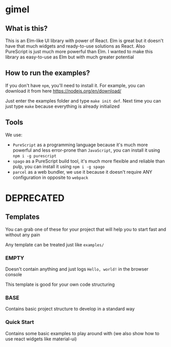 # gimel

## What is this?

This is an Elm-like UI library with power of React. Elm is great but it doesn't have that much widgets and ready-to-use solutions as React. Also PureScript is just much more powerful than Elm. I wanted to make this library as easy-to-use as Elm but with much greater potential

## How to run the examples?

If you don't have `npm`, you'll need to install it. For example, you can download it from here https://nodejs.org/en/download/

Just enter the examples folder and type `make init def`. Next time you can just type `make` because everything is already initialized

## Tools

We use:
* `PureScript` as a programming language because it's much more powerful and less error-prone than `JavaScript`, you can install it using `npm i -g purescript`
* `spago` as a PureScript build tool, it's much more flexible and reliable than pulp, you can install it using `npm i -g spago`
* `parcel` as a web bundler, we use it because it doesn't require ANY configuration in opposite to `webpack`

# DEPRECATED

## Templates

You can grab one of these for your project that will help you to start fast and without any pain

Any template can be treated just like `examples/`

### EMPTY

Doesn't contain anything and just logs `Hello, world!` in the browser console

This template is good for your own code structuring

### BASE

Contains basic project structure to develop in a standard way

### Quick Start

Contains some basic examples to play around with (we also show how to use react widgets like material-ui)
